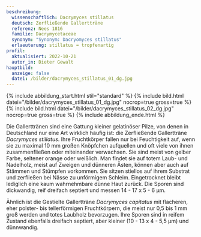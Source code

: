 ```yaml
---
beschreibung:
  wissenschaftlich: Dacrymyces stillatus
  deutsch: Zerfließende Gallertträne
  referenz: Nees 1816
  familie: Dacrymycetaceae
  synonym: "Synonym: Dacryomyces stillatus"
  erlaeuterung: stillatus = tropfenartig
profil:
  aktualisiert: 2022-10-21
  autor_in: Dieter Gewalt
hauptbild:
  anzeige: false
  datei: /bilder/dacrymyces_stillatus_01_dg.jpg
---
```

{% include abbildung_start.html stil="standard" %}
{% include bild.html datei="/bilder/dacrymyces_stillatus_01_dg.jpg" nocrop=true gross=true %}
{% include bild.html datei="/bilder/dacrymyces_stillatus_02_dg.jpg" nocrop=true gross=true %}
{% include abbildung_ende.html %}

Die Gallerttränen sind eine Gattung kleiner gelatinöser Pilze, von denen in Deutschland nur eine Art wirklich häufig ist: die Zerfließende Gallertträne *Dacrymyces stillatus*. Ihre Fruchtkörper fallen nur bei Feuchtigkeit auf, wenn sie zu maximal 10 mm großen Knöpfchen aufquellen und oft viele von ihnen zusammenfließen oder miteinander verwachsen. Sie sind meist von gelber Farbe, seltener orange oder weißlich. Man findet sie auf totem Laub- und Nadelholz, meist auf Zweigen und dünneren Ästen, können aber auch auf Stämmen und Stümpfen vorkommen. Sie sitzen stiellos auf ihrem Substrat und zerfließen bei Nässe zu unförmigem Schleim. Eingetrocknet bleibt lediglich eine kaum wahrnehmbare dünne Haut zurück. Die Sporen sind dickwandig, reif dreifach septiert und messen 14 - 17 x 5 - 6 µm.

Ähnlich ist die Gestielte Gallertträne *Dacrymyces capitatus* mit flacheren, eher polster- bis tellerförmigen Fruchtkörpern, die meist nur 0,5 bis 1 mm groß werden und totes Laubholz bevorzugen. Ihre Sporen sind in reifem Zustand ebenfalls dreifach septiert, aber kleiner (10 - 13 x 4 - 5,5 µm) und dünnwandig.